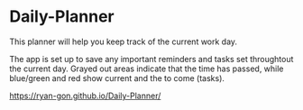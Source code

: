 # Daily-Planner

This planner will help you keep track of the current work day. 

The app is set up to save any important reminders and tasks set throughtout the current day. Grayed out areas indicate that the time has passed, while blue/green and red show current and the to come (tasks).

https://ryan-gon.github.io/Daily-Planner/
